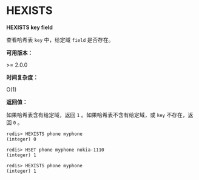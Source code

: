 
# HEXISTS

**HEXISTS key field**

查看哈希表 `key` 中，给定域 `field` 是否存在。

**可用版本：**

&gt;= 2.0.0

**时间复杂度：**

O(1)

**返回值：**

如果哈希表含有给定域，返回 `1` 。如果哈希表不含有给定域，或 `key` 不存在，返回 `0` 。

```
redis> HEXISTS phone myphone
(integer) 0

redis> HSET phone myphone nokia-1110
(integer) 1

redis> HEXISTS phone myphone
(integer) 1

```
